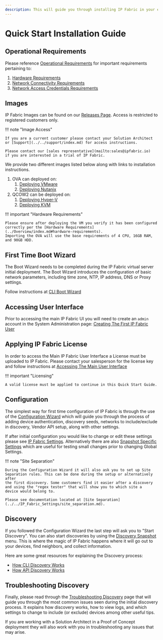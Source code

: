 ```yaml
---
description: This will guide you through installing IP Fabric in your environment
---
```


# Quick Start Installation Guide

## Operational Requirements

Please reference [Operational Requirements](../Overview/index.md#operational-requirements) for important requirements pertaining to:

1. [Hardware Requirements](../Overview/index.md#hardware-requirements)
2. [Network Connectivity Requirements](../Overview/index.md#network-connectivity-requirements)
3. [Network Access Credentials Requirements](../Overview/index.md#network-access-credentials-requirements)

## Images

IP Fabric Images can be found on our [Releases Page](https://releases.ipfabric.io/ipfabric/current/).
Access is restricted to registered customers only.

!!! note "Image Access"

    If you are a current customer please contact your Solution Architect
    or [Support](../../support/index.md) for access instructions.

    Please contact our [sales representative](mailto:sales@ipfabric.io)
    if you are interested in a trial of IP Fabric.

We provide two different images listed below along with links to installation
instructions.

1. OVA can deployed on:
   1. [Deploying VMware](01-deployment.md#deploying-on-vmware-ova-virtual-machine)
   2. [Deploying Nutanix](01-deployment.md#deploying-a-virtual-machine-to-nutanix)
2. QCOW2 can be deployed on:
   1. [Deploying Hyper-V](01-deployment.md#deploying-on-hyper-v-virtual-machine)
   2. [Deploying KVM](01-deployment.md#deploying-a-virtual-machine-on-kvm)

!!! important "Hardware Requirements"

    Please ensure after deploying the VM you verify it has been configured
    correctly per the [Hardware Requirements](../Overview/index.md#hardware-requirements).
    Importing the OVA will use the base requirements of 4 CPU, 16GB RAM,
    and 90GB HDD.

## First Time Boot Wizard

The Boot Wizard needs to be completed during the IP Fabric virtual server
initial deployment. The Boot Wizard introduces the configuration of basic
network parameters, including time zone, NTP, IP address, DNS or Proxy settings.

Follow instructions at [CLI Boot Wizard](02-boot_wizard.md)

## Accessing User Interface

Prior to accessing the main IP Fabric UI you will need to create an `admin`
account in the System Administration
page: [Creating The First IP Fabric User](03-access_ui.md#accessing-the-main-user-interface)

## Applying IP Fabric License

In order to access the Main IP Fabric User Interface a License must be uploaded
to IP Fabric. Please contact your salesperson for the license key and follow
instructions
at [Accessing The Main User Interface](03-access_ui.md#accessing-the-main-user-interface)

!!! important "Licensing"

    A valid license must be applied to continue in this Quick Start Guide.

## Configuration

The simplest way for first time configuration of IP Fabric is through the use of
the [Configuration Wizard](04-configuration_wizard.md) which will guide you
through the process of adding device authentication, discovery seeds, networks
to include/exclude in discovery, Vendor API setup, along with other settings.

If after initial configuration you would like to change or edit these settings
please see [IP Fabric Settings](../../IP_Fabric_Settings/api_tokens.md). Alternatively there
are also
[Snapshot Specific Settings](../../IP_Fabric_GUI/Discovery_Snapshot.md#snapshot-specific-settings)
which are useful for testing small changes prior to changing Global Settings.

!!! note "Site Separation"

    During the Configuration Wizard it will also ask you to set up Site
    Separation rules. This can be done during the setup or alternatively after
    the first discovery. Some customers find it easier after a discovery
    and using the "regex tester" that will show you to which site a
    device would belong to.

    Please see documentation located at [Site Separation](../../IP_Fabric_Settings/site_separation.md).

## Discovery

If you followed the Configuration Wizard the last step will ask you to
"Start Discovery". You can also start discoveries by using the
[Discovery Snapshot](../../IP_Fabric_GUI/Discovery_Snapshot.md) menu. This is
where the magic of IP Fabric happens where it will go out to your devices, find
neighbors, and collect information.

Here are some great resources for explaining the Discovery process:

- [How CLI Discovery Works](../Overview/How_Discovery_Works/CLI_discovery.md)
- [How API Discovery Works](../Overview/How_Discovery_Works/API_discovery.md)

## Troubleshooting Discovery

Finally, please read through the
[Troubleshooting Discovery](../Overview/How_Discovery_Works/troubleshooting_discovery.md)
page that will guide you through the most common issues seen during the initial
discovery process. It explains how discovery works, how to view logs, and which
settings to change to include (or exclude) devices among other useful tips.

If you are working with a Solution Architect in a Proof of Concept deployment
they will also work with you in troubleshooting any issues that may arise.
